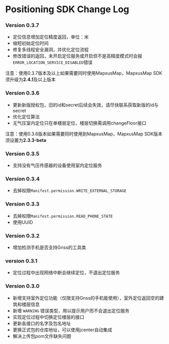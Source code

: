 # Positioning SDK Change Log

### Version 0.3.7

* 定位信息增加定位精度返回，单位：米
* 缩短初始定位时间
* 修复多线程安全漏洞，并优化定位流程
* 修改错误的返回，未开启定位服务或开启但不是高精度模式时会报`ERROR_LOCATION_SERVICE_DISABLED`错误

注意：使用0.3.7版本及以上如果需要同时使用MapxusMap，MapxusMap SDK须升级为**2.4.1**及以上版本

### Version 0.3.6

* 更新新版授权包，旧的id和secret后续会失效，请尽快联系获取新版的id与secret
* 优化定位算法
* 无气压室内定位只在单楼层定位，楼层切换需调用changeFloor接口

注意：使用0.3.6版本如果需要同时使用到MapxusMap，MapxusMap SDK版本须设置为**2.3.3-beta**

### Version 0.3.5

* 支持没有气压传感器的设备使用室内定位服务

### Version 0.3.4

* 去掉权限`Manifest.permission.WRITE_EXTERNAL_STORAGE`

### Version 0.3.3

* 去掉权限`Manifest.permission.READ_PHONE_STATE`
* 使用UUID

### Version 0.3.2

* 增加检测手机是否支持Gnss的工具类 

### version 0.3.1

* 定位过程中出现网络中断会继续定位，不退出定位服务

### Version 0.3.0

* 新增支持室外定位功能（仅限支持Gnss的手机能使用），室外定位返回空的建筑和楼层信息
* 新增 `WARNING` 错误类型，用以提示用户而不会退出定位服务
* 实现定位过程中切换定位楼层的接口
* 更新各接口的名字及包名地址
* 更换正式包的仓库地址，可以使用jcenter自动集成
* 解决上传包pom文件缺失问题
